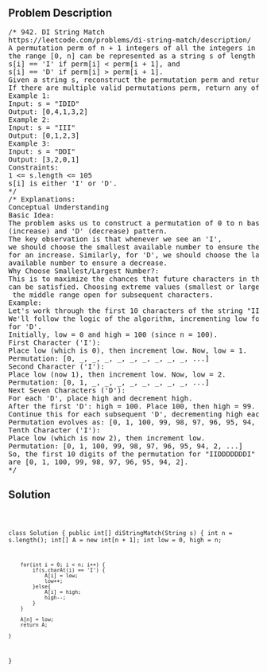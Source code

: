 <!--
<style>
  body { font-family: Arial, sans-serif; }
  .container { max-width: 100%; margin: 0 auto; padding: 10px; }
  .comment-block { max-width: 30%; background-color: #f9f9f9; padding: 10px; border-left: 5px solid #ccc; overflow-wrap: break-word; white-space: pre-wrap; }
  .code-block { background-color: #f4f4f4; padding: 10px; border: 1px solid #ddd; overflow-wrap: break-word; white-space: pre-wrap; }
</style>
-->

<div class='container'>
<h2>Problem Description</h2>
<div class='comment-block'>
<pre>
/* 942. DI String Match
https://leetcode.com/problems/di-string-match/description/
A permutation perm of n + 1 integers of all the integers in
the range [0, n] can be represented as a string s of length n where:
s[i] == 'I' if perm[i] < perm[i + 1], and
s[i] == 'D' if perm[i] > perm[i + 1].
Given a string s, reconstruct the permutation perm and return it.
If there are multiple valid permutations perm, return any of them.
Example 1:
Input: s = "IDID"
Output: [0,4,1,3,2]
Example 2:
Input: s = "III"
Output: [0,1,2,3]
Example 3:
Input: s = "DDI"
Output: [3,2,0,1]
Constraints:
1 <= s.length <= 105
s[i] is either 'I' or 'D'.
*/
/* Explanations:
Conceptual Understanding
Basic Idea:
The problem asks us to construct a permutation of 0 to n based on the 'I'
(increase) and 'D' (decrease) pattern.
The key observation is that whenever we see an 'I',
we should choose the smallest available number to ensure there's room
for an increase. Similarly, for 'D', we should choose the largest
available number to ensure a decrease.
Why Choose Smallest/Largest Number?:
This is to maximize the chances that future characters in the string
can be satisfied. Choosing extreme values (smallest or largest) keeps
 the middle range open for subsequent characters.
Example:
Let's work through the first 10 characters of the string "IIDDDDDDDI" assuming n = 100.
We'll follow the logic of the algorithm, incrementing low for 'I' and decrementing high
for 'D'.
Initially, low = 0 and high = 100 (since n = 100).
First Character ('I'):
Place low (which is 0), then increment low. Now, low = 1.
Permutation: [0, _, _, _, _, _, _, _, _, _, ...]
Second Character ('I'):
Place low (now 1), then increment low. Now, low = 2.
Permutation: [0, 1, _, _, _, _, _, _, _, _, ...]
Next Seven Characters ('D'):
For each 'D', place high and decrement high.
After the first 'D': high = 100. Place 100, then high = 99.
Continue this for each subsequent 'D', decrementing high each time.
Permutation evolves as: [0, 1, 100, 99, 98, 97, 96, 95, 94, _, ...]
Tenth Character ('I'):
Place low (which is now 2), then increment low.
Permutation: [0, 1, 100, 99, 98, 97, 96, 95, 94, 2, ...]
So, the first 10 digits of the permutation for "IIDDDDDDDI" with n = 100
are [0, 1, 100, 99, 98, 97, 96, 95, 94, 2].
*/
</pre>
</div>

<h2>Solution</h2>
<div class='code-block'>
<pre><code class='language-java'>

class Solution {
    public int[] diStringMatch(String s) {
        int n = s.length();
        int[] A = new int[n + 1];
        int low = 0, high = n;

        for(int i = 0; i < n; i++) {
            if(s.charAt(i) == 'I') {
                A[i] = low;
                low++;
            }else{
                A[i] = high;
                high--;
            }
        }

        A[n] = low;
        return A;
        
    }
}

</code></pre>
</div>
</div>
